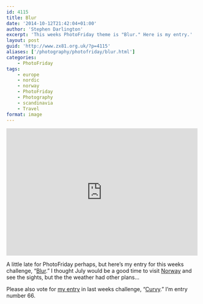 ```yaml
---
id: 4115
title: Blur
date: '2014-10-12T21:42:04+01:00'
author: 'Stephen Darlington'
excerpt: 'This weeks PhotoFriday theme is "Blur." Here is my entry.'
layout: post
guid: 'http://www.zx81.org.uk/?p=4115'
aliases: ['/photography/photofriday/blur.html']
categories:
    - PhotoFriday
tags:
    - europe
    - nordic
    - norway
    - PhotoFriday
    - Photography
    - scandinavia
    - Travel
format: image
---
```


<iframe allowfullscreen="" frameborder="0" height="333" loading="lazy" mozallowfullscreen="" msallowfullscreen="" oallowfullscreen="" src="https://www.flickr.com/photos/stephendarlington/7574199504/player/" webkitallowfullscreen="" width="500"></iframe>

A little late for PhotoFriday perhaps, but here’s my entry for this weeks challenge, “[Blur](http://www.photofriday.com/challenge.php?id=1440).” I thought July would be a good time to visit [Norway](http://www.zx81.org.uk/travel/oslo.html "Oslo") and see the sights, but the the weather had other plans…

Please also vote for [my entry](http://www.zx81.org.uk/photography/photofriday/curvy.html "Curvy") in last weeks challenge, “[Curvy](http://www.photofriday.com/linkviewer.php?id=1438).” I’m entry number 66.